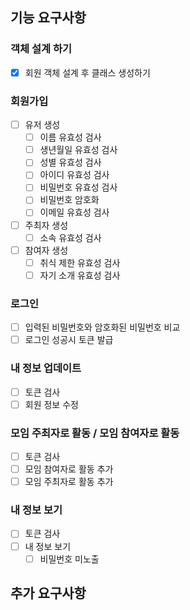 ## 기능 요구사항

### 객체 설계 하기
- [x] 회원 객체 설계 후 클래스 생성하기

### 회원가입
- [ ] 유저 생성
  - [ ] 이름 유효성 검사
  - [ ] 생년월일 유효성 검사
  - [ ] 성별 유효성 검사
  - [ ] 아이디 유효성 검사
  - [ ] 비밀번호 유효성 검사
  - [ ] 비밀번호 암호화
  - [ ] 이메일 유효성 검사
- [ ] 주최자 생성
  - [ ] 소속 유효성 검사
- [ ] 참여자 생성
  - [ ] 취식 제한 유효성 검사
  - [ ] 자기 소개 유효성 검사

### 로그인
- [ ] 입력된 비밀번호와 암호화된 비밀번호 비교
- [ ] 로그인 성공시 토큰 발급

### 내 정보 업데이트
- [ ] 토큰 검사
- [ ] 회원 정보 수정

### 모임 주최자로 활동 / 모임 참여자로 활동
- [ ] 토큰 검사
- [ ] 모임 참여자로 활동 추가
- [ ] 모임 주최자로 활동 추가

### 내 정보 보기
- [ ] 토큰 검사
- [ ] 내 정보 보기
  - [ ] 비밀번호 미노출

## 추가 요구사항
